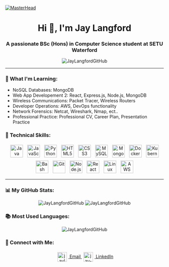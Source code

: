 [![MasterHead](https://user-images.githubusercontent.com/67194519/173735367-b75edb3b-61ec-4323-a10f-5d98e1d7b97a.gif)](https://github.com/JayLangfordGitHub)
<h1 align="center">Hi 👋, I'm Jay Langford</h1>
<h3 align="center">A passionate BSc (Hons) in Computer Science student at SETU Waterford</h3>

<p align="center"> <img src="https://komarev.com/ghpvc/?username=JayLangfordGitHub&label=Profile%20views&color=0e75b6&style=flat-square" alt="JayLangfordGitHub" /> </p>

---

### 🌱 What I'm Learning:
- NoSQL Databases: MongoDB
- Web App Developement 2: React, Express.js, Node.js, MongoDB
- Wireless Communications: Packet Tracer, Wireless Routers
- Developer Operations: AWS, DevOps functionality
- Network Forensics: Netcat, Wireshark, Nmap, ect..
- Professional Practice: Professional CV, Career Plan, Presentation Practice

### 💼 Technical Skills:
<p align="center">
  <img src="https://cdn.jsdelivr.net/gh/devicons/devicon/icons/java/java-original.svg" alt="Java" width="40" height="40" style="padding:5px;"/>
  <img src="https://cdn.jsdelivr.net/gh/devicons/devicon/icons/javascript/javascript-original.svg" alt="JavaScript" width="40" height="40" style="padding:5px;"/>
  <img src="https://cdn.jsdelivr.net/gh/devicons/devicon/icons/python/python-original.svg" alt="Python" width="40" height="40" style="padding:5px;"/>
  <img src="https://cdn.jsdelivr.net/gh/devicons/devicon/icons/html5/html5-original-wordmark.svg" alt="HTML5" width="40" height="40" style="padding:5px;"/>
  <img src="https://cdn.jsdelivr.net/gh/devicons/devicon/icons/css3/css3-original-wordmark.svg" alt="CSS3" width="40" height="40" style="padding:5px;"/>
  <img src="https://cdn.jsdelivr.net/gh/devicons/devicon/icons/mysql/mysql-original-wordmark.svg" alt="MySQL" width="40" height="40" style="padding:5px;"/>
  <img src="https://cdn.jsdelivr.net/gh/devicons/devicon/icons/mongodb/mongodb-original-wordmark.svg" alt="MongoDB" width="40" height="40" style="padding:5px;"/>
  <img src="https://cdn.jsdelivr.net/gh/devicons/devicon/icons/docker/docker-original-wordmark.svg" alt="Docker" width="40" height="40" style="padding:5px;"/>
  <img src="https://cdn.jsdelivr.net/gh/devicons/devicon/icons/kubernetes/kubernetes-plain-wordmark.svg" alt="Kubernetes" width="40" height="40" style="padding:5px;"/>
  <img src="https://cdn.jsdelivr.net/gh/devicons/devicon/icons/bash/bash-original.svg" alt="Bash" width="40" height="40" style="padding:5px;"/>
  <img src="https://cdn.jsdelivr.net/gh/devicons/devicon/icons/git/git-original-wordmark.svg" alt="Git" width="40" height="40" style="padding:5px;"/>
  <img src="https://cdn.jsdelivr.net/gh/devicons/devicon/icons/nodejs/nodejs-original-wordmark.svg" alt="Node.js" width="40" height="40" style="padding:5px;"/>
  <img src="https://cdn.jsdelivr.net/gh/devicons/devicon/icons/react/react-original-wordmark.svg" alt="React" width="40" height="40" style="padding:5px;"/>
  <img src="https://cdn.jsdelivr.net/gh/devicons/devicon/icons/linux/linux-original.svg" alt="Linux" width="40" height="40" style="padding:5px;"/>
  <img src="https://cdn.jsdelivr.net/gh/devicons/devicon/icons/amazonwebservices/amazonwebservices-original-wordmark.svg" alt="AWS" width="40" height="40" style="padding:5px;"/>

--- 

### 📊 My GitHub Stats:
<p align="center">
    <img src="https://github-readme-stats.vercel.app/api?username=JayLangfordGitHub&show_icons=true&theme=radical" alt="JayLangfordGitHub" />
    <img src="https://github-readme-streak-stats.herokuapp.com/?user=JayLangfordGitHub&theme=radical" alt="JayLangfordGitHub" />
</p>

### 📚 Most Used Languages:
<p align="center">
    <img src="https://github-readme-stats.vercel.app/api/top-langs/?username=JayLangfordGitHub&layout=compact&theme=radical" alt="JayLangfordGitHub" />
</p>

### 🤝 Connect with Me:
<p align="center">
    <a href="mailto:jaylangfordprf@gmail.com" target="blank">
        <img src="https://img.icons8.com/fluency/48/000000/gmail.png" alt="jaylangfordprf@gmail.com" height="30" style="vertical-align:middle; margin:5px"/>
        Email
    </a>
    <a href="https://www.linkedin.com/in/jay-e-langford" target="blank">
        <img src="https://img.icons8.com/fluency/48/000000/linkedin.png" alt="jay-e-langford" height="30" style="vertical-align:middle; margin:5px"/>
        LinkedIn
    </a>
</p>


